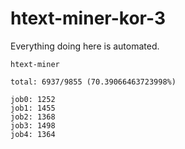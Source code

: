 # htext-miner-kor-3

Everything doing here is automated.

```
htext-miner

total: 6937/9855 (70.39066463723998%)

job0: 1252
job1: 1455
job2: 1368
job3: 1498
job4: 1364
```